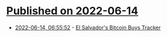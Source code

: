 # [Published on 2022-06-14](index.md)

* [2022-06-14, 06:55:52](https://news.ycombinator.com/item?id=31735580) - [El Salvador's Bitcoin Buys Tracker](https://nayibtracker.com/)
